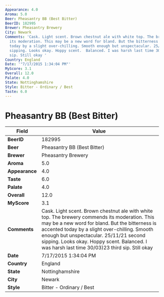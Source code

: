```yaml
---
Appearance: 4.0
Aroma: 5.0
Beer: Pheasantry BB (Best Bitter)
BeerID: 182995
Brewer: Pheasantry Brewery
City: Newark
Comments: 'Cask. Light scent. Brown chestnut ale with white top. The brewery commends
  its moderation. This may be a new word for bland. But the bitterness is accented
  today by a slight over-chilling. Smooth enough but unspectacular. 25/11/21 second
  sipping. Looks okay. Hoppy scent.  Balanced. I was harsh last time 30/03)23 third
  sip. Still okay '
Country: England
Date: '"7/17/2015 1:34:04 PM"'
MyScore: 3.1
Overall: 12.0
Palate: 4.0
State: Nottinghamshire
Style: Bitter - Ordinary / Best
Taste: 6.0
---
```


# Pheasantry BB (Best Bitter)

| Field         | Value |
|---------------|-------|
| **BeerID** | 182995 |
| **Beer** | Pheasantry BB (Best Bitter) |
| **Brewer** | Pheasantry Brewery |
| **Aroma** | 5.0 |
| **Appearance** | 4.0 |
| **Taste** | 6.0 |
| **Palate** | 4.0 |
| **Overall** | 12.0 |
| **MyScore** | 3.1 |
| **Comments** | Cask. Light scent. Brown chestnut ale with white top. The brewery commends its moderation. This may be a new word for bland. But the bitterness is accented today by a slight over-chilling. Smooth enough but unspectacular. 25/11/21 second sipping. Looks okay. Hoppy scent.  Balanced. I was harsh last time 30/03)23 third sip. Still okay  |
| **Date** | 7/17/2015 1:34:04 PM |
| **Country** | England |
| **State** | Nottinghamshire |
| **City** | Newark |
| **Style** | Bitter - Ordinary / Best |
